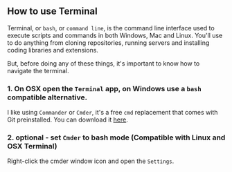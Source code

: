 
## How to use Terminal

Terminal, or `bash`, or `command line`, is the command line interface used to execute scripts and commands
in both Windows, Mac and Linux. You'll use to do anything from cloning repositories, running servers and
installing coding libraries and extensions.

But, before doing any of these things, it's important to know how to navigate the terminal.

### 1. On OSX open the `Terminal` app, on Windows use a `bash` compatible alternative.
I like using `Commander` or `Cmder`, it's a free `cmd` replacement that comes with Git preinstalled.
You can download it [here](https://cmder.net/).

### 2. optional - set `Cmder` to bash mode (Compatible with Linux and OSX Terminal)
Right-click the cmder window icon and open the `Settings`.
